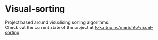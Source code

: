 # Visual-sorting
Project based around visualising sorting algorithms.<br>
Check out the current state of the project at <a href="http://folk.ntnu.no/mariuhto/visual-sorting/">folk.ntnu.no/mariuhto/visual-sorting</a>
